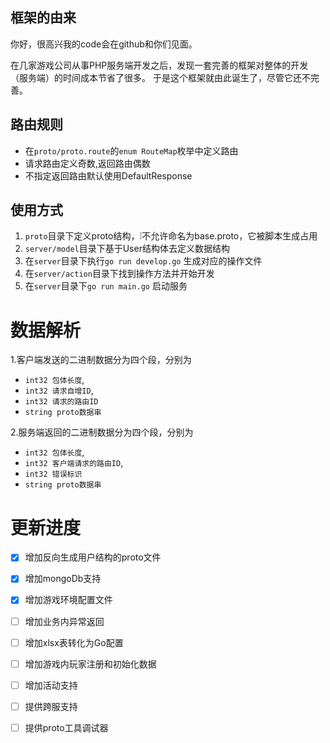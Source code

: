 ## 框架的由来
你好，很高兴我的code会在github和你们见面。

在几家游戏公司从事PHP服务端开发之后，发现一套完善的框架对整体的开发（服务端）的时间成本节省了很多。
于是这个框架就由此诞生了，尽管它还不完善。


## 路由规则
* 在`proto/proto.route`的`enum RouteMap`枚举中定义路由
* 请求路由定义奇数,返回路由偶数
* 不指定返回路由默认使用DefaultResponse

## 使用方式
1. `proto`目录下定义proto结构，❕不允许命名为base.proto，它被脚本生成占用
2. `server/model`目录下基于User结构体去定义数据结构
3. 在`server`目录下执行`go run develop.go` 生成对应的操作文件
4. 在`server/action`目录下找到操作方法并开始开发
5. 在`server`目录下`go run main.go` 启动服务

# 数据解析
1.客户端发送的二进制数据分为四个段，分别为
* `int32 包体长度`,
* `int32 请求自增ID`,
* `int32 请求的路由ID`
* `string proto数据串`

2.服务端返回的二进制数据分为四个段，分别为
* `int32 包体长度`,
* `int32 客户端请求的路由ID`,
* `int32 错误标识`
* `string proto数据串`

# 更新进度
- [x] 增加反向生成用户结构的proto文件  
- [x] 增加mongoDb支持
- [x] 增加游戏环境配置文件
- [ ] 增加业务内异常返回
- [ ] 增加xlsx表转化为Go配置
- [ ] 增加游戏内玩家注册和初始化数据
- [ ] 增加活动支持
- [ ] 提供跨服支持
- [ ] 提供proto工具调试器





